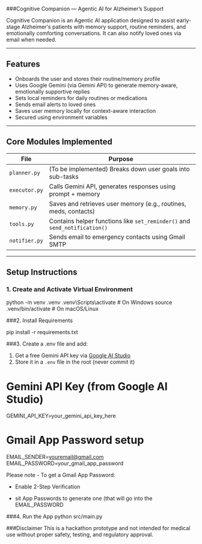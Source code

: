 ###Cognitive Companion — Agentic AI for Alzheimer’s Support

Cognitive Companion is an Agentic AI application designed to assist early-stage Alzheimer's patients with memory support, routine reminders, and emotionally comforting conversations. It can also notify loved ones via email when needed.

---

## Features

- Onboards the user and stores their routine/memory profile
- Uses Google Gemini (via Gemini API) to generate memory-aware, emotionally supportive replies
- Sets local reminders for daily routines or medications
- Sends email alerts to loved ones
- Saves user memory locally for context-aware interaction
- Secured using environment variables

---
## Core Modules Implemented

| File          | Purpose                                                                 |
|---------------|-------------------------------------------------------------------------|
| `planner.py`  | (To be implemented) Breaks down user goals into sub-tasks               |
| `executor.py` | Calls Gemini API, generates responses using prompt + memory             |
| `memory.py`   | Saves and retrieves user memory (e.g., routines, meds, contacts)        |
| `tools.py`    | Contains helper functions like `set_reminder()` and `send_notification()` |
| `notifier.py` | Sends email to emergency contacts using Gmail SMTP                      |

---


## Setup Instructions

### 1. Create and Activate Virtual Environment


python -m venv .venv
.venv\Scripts\activate    # On Windows
source .venv/bin/activate # On macOS/Linux


###2. Install Requirements

pip install -r requirements.txt


###3. Create a .env file and add:

1. Get a free Gemini API key via [Google AI Studio](https://makersuite.google.com/app)
2. Store it in a `.env` file in the root (never commit it)

# Gemini API Key (from Google AI Studio)
GEMINI_API_KEY=your_gemini_api_key_here

# Gmail App Password setup
EMAIL_SENDER=youremail@gmail.com
EMAIL_PASSWORD=your_gmail_app_password

Please note - To get a Gmail App Password:

- Enable 2-Step Verification

- sit App Passwords to generate one (that will go into the EMAIL_PASSWORD


###4. Run the App
python src/main.py


###Disclaimer
This is a hackathon prototype and not intended for medical use without proper safety, testing, and regulatory approval.